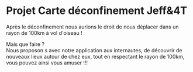 # Projet Carte déconfinement Jeff&4T
Après le déconfinement nous aurions le droit de nous déplacer dans un rayon de 100km à vol d'oiseau !  
  
Mais que faire ?  
Nous proposon s avec notre application aux internautes, de découvrir de nouveaux lieux autour de chez eux, tout en respectant le rayon de 100km, vous pouvez ainsi vous amuser !!!  
